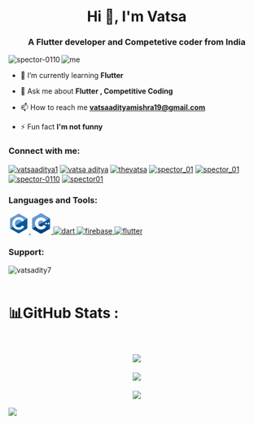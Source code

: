 <h1 align="center">Hi 👋, I'm Vatsa</h1>
<h3 align="center">A Flutter developer and Competetive coder from India</h3>
<img align="right" alt="me" width="400" src="https://user-images.githubusercontent.com/55389276/140866485-8fb1c876-9a8f-4d6a-98dc-08c4981eaf70.gif "  

<p align="left"> <img src="https://komarev.com/ghpvc/?username=spector-0110&label=Profile%20views&color=0e75b6&style=flat" alt="spector-0110" /> </p>

- 🌱 I’m currently learning **Flutter**

- 💬 Ask me about **Flutter , Competitive Coding**

- 📫 How to reach me **vatsaadityamishra19@gmail.com**

- ⚡ Fun fact **I'm not funny**

<h3 align="left">Connect with me:</h3>
<p align="left">
<a href="https://twitter.com/vatsaaditya1" target="blank"><img align="center" src="https://raw.githubusercontent.com/rahuldkjain/github-profile-readme-generator/master/src/images/icons/Social/twitter.svg" alt="vatsaaditya1" height="30" width="40" /></a>
<a href="https://linkedin.com/in/vatsa aditya" target="blank"><img align="center" src="https://raw.githubusercontent.com/rahuldkjain/github-profile-readme-generator/master/src/images/icons/Social/linked-in-alt.svg" alt="vatsa aditya" height="30" width="40" /></a>
<a href="https://instagram.com/thevatsa" target="blank"><img align="center" src="https://raw.githubusercontent.com/rahuldkjain/github-profile-readme-generator/master/src/images/icons/Social/instagram.svg" alt="thevatsa" height="30" width="40" /></a>
<a href="https://www.codechef.com/users/spector_01" target="blank"><img align="center" src="https://cdn.jsdelivr.net/npm/simple-icons@3.1.0/icons/codechef.svg" alt="spector_01" height="30" width="40" /></a>
<a href="https://codeforces.com/profile/spector_01" target="blank"><img align="center" src="https://raw.githubusercontent.com/rahuldkjain/github-profile-readme-generator/master/src/images/icons/Social/codeforces.svg" alt="spector_01" height="30" width="40" /></a>
<a href="https://www.leetcode.com/spector-0110" target="blank"><img align="center" src="https://raw.githubusercontent.com/rahuldkjain/github-profile-readme-generator/master/src/images/icons/Social/leet-code.svg" alt="spector-0110" height="30" width="40" /></a>
<a href="https://auth.geeksforgeeks.org/user/spector01" target="blank"><img align="center" src="https://raw.githubusercontent.com/rahuldkjain/github-profile-readme-generator/master/src/images/icons/Social/geeks-for-geeks.svg" alt="spector01" height="30" width="40" /></a>
</p>

<h3 align="left">Languages and Tools:</h3>
<p align="left"> <a href="https://www.cprogramming.com/" target="_blank" rel="noreferrer"> <img src="https://raw.githubusercontent.com/devicons/devicon/master/icons/c/c-original.svg" alt="c" width="40" height="40"/> </a> <a href="https://www.w3schools.com/cpp/" target="_blank" rel="noreferrer"> <img src="https://raw.githubusercontent.com/devicons/devicon/master/icons/cplusplus/cplusplus-original.svg" alt="cplusplus" width="40" height="40"/> </a> <a href="https://dart.dev" target="_blank" rel="noreferrer"> <img src="https://www.vectorlogo.zone/logos/dartlang/dartlang-icon.svg" alt="dart" width="40" height="40"/> </a> <a href="https://firebase.google.com/" target="_blank" rel="noreferrer"> <img src="https://www.vectorlogo.zone/logos/firebase/firebase-icon.svg" alt="firebase" width="40" height="40"/> </a> <a href="https://flutter.dev" target="_blank" rel="noreferrer"> <img src="https://www.vectorlogo.zone/logos/flutterio/flutterio-icon.svg" alt="flutter" width="40" height="40"/> </a> </p>

<h3 align="left">Support:</h3>
<p><a href="https://www.buymeacoffee.com/vatsaadity7"> <img align="left" src="https://cdn.buymeacoffee.com/buttons/v2/default-yellow.png" height="50" width="210" alt="vatsadity7" /></a></p><br><br>

# 📊GitHub Stats :
<p align="center">
<a href="https://github.com/RyanWalker277">
  <br>
  <br>
  <img height="180em" src="https://github-readme-stats-eight-theta.vercel.app/api?username=spector-0110&show_icons=true&theme=algolia&include_all_commits=true&count_private=true"/>
  <br>
  <br>
  <img height="180em" src="https://github-readme-stats-eight-theta.vercel.app/api/top-langs/?username=spector-0110&layout=compact&langs_count=8&theme=algolia"/>
  <br>
  <br>
  <img height="180em" src="https://github-readme-streak-stats.herokuapp.com/?user=spector-0110&theme=tokyonight"/>	
</a>
</p>

![](./profile-3d-contrib/profile-green-animate.svg)

<!-- <p><img align="right" src="https://github-readme-stats.vercel.app/api/top-langs?username=spector-0110&show_icons=true&locale=en&layout=compact" alt="spector-0110" /></p>

<p><img align="center" src="https://github-readme-streak-stats.herokuapp.com/?user=spector-0110&" alt="spector-0110" /></p> -->
